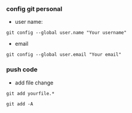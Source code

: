 ### config git personal
+ user name:
```
git config --global user.name "Your username"
```
+ email
```
git config --global user.email "Your email"
```

### push code 

+ add file change 
```
git add yourfile.*
```
```
git add -A
```